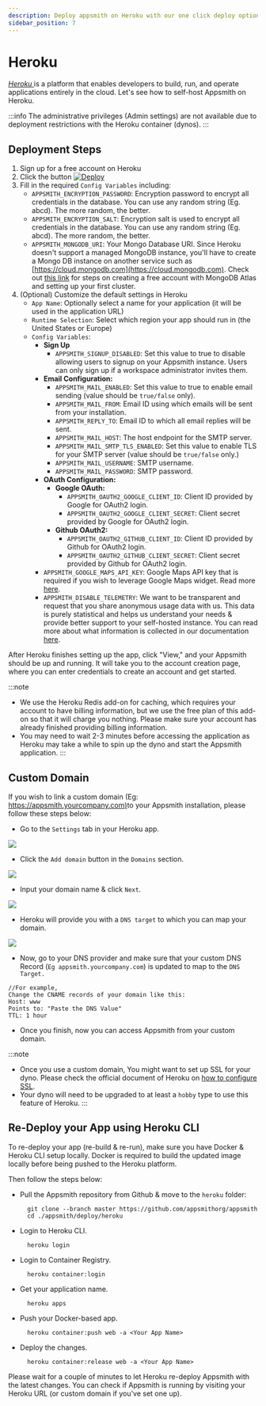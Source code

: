 ```yaml
---
description: Deploy appsmith on Heroku with our one click deploy option
sidebar_position: 7
---
```


# Heroku

[_Heroku_ ](https://www.heroku.com/)is a platform that enables developers to build, run, and operate applications entirely in the cloud. Let's see how to self-host Appsmith on Heroku.

<VideoEmbed host="youtube" videoId="Bclt_VmDMpo" /> 

:::info
The administrative privileges (Admin settings) are not available due to deployment restrictions with the Heroku container (dynos).
:::

## Deployment Steps

1. Sign up for a free account on Heroku
2. Click the button [![Deploy](https://www.herokucdn.com/deploy/button.svg)](https://heroku.com/deploy?template=https://github.com/appsmithorg/appsmith/tree/master)
3. Fill in the required `Config Variables` including:
   * `APPSMITH_ENCRYPTION_PASSWORD`: Encryption password to encrypt all credentials in the database. You can use any random string (Eg. abcd). The more random, the better.
   * `APPSMITH_ENCRYPTION_SALT`: Encryption salt is used to encrypt all credentials in the database. You can use any random string (Eg. abcd). The more random, the better.
   * `APPSMITH_MONGODB_URI`: Your Mongo Database URI. Since Heroku doesn't support a managed MongoDB instance, you'll have to create a Mongo DB instance on another service such as [https://cloud.mongodb.com](https://cloud.mongodb.com). Check out [this link](https://docs.atlas.mongodb.com/getting-started/) for steps on creating a free account with MongoDB Atlas and setting up your first cluster.
4. (Optional) Customize the default settings in Heroku
   * `App Name`: Optionally select a name for your application (it will be used in the application URL)
   * `Runtime Selection`: Select which region your app should run in (the United States or Europe)
   * `Config Variables`:
     * **Sign Up**
       * `APPSMITH_SIGNUP_DISABLED`: Set this value to true to disable allowing users to signup on your Appsmith instance. Users can only sign up if a workspace administrator invites them.
     * **Email Configuration:**
       * `APPSMITH_MAIL_ENABLED`: Set this value to true to enable email sending (value should be `true/false` only).
       * `APPSMITH_MAIL_FROM`: Email ID using which emails will be sent from your installation.
       * `APPSMITH_REPLY_TO`: Email ID to which all email replies will be sent.
       * `APPSMITH_MAIL_HOST`: The host endpoint for the SMTP server.
       * `APPSMITH_MAIL_SMTP_TLS_ENABLED`: Set this value to enable TLS for your SMTP server (value should be `true/false` only.)
       * `APPSMITH_MAIL_USERNAME`: SMTP username.
       * `APPSMITH_MAIL_PASSWORD`: SMTP password.
     * **OAuth Configuration:**
       * **Google OAuth:**
         * `APPSMITH_OAUTH2_GOOGLE_CLIENT_ID`: Client ID provided by Google for OAuth2 login.
         * `APPSMITH_OAUTH2_GOOGLE_CLIENT_SECRET`: Client secret provided by Google for OAuth2 login.
       * **Github OAuth2:**
         * `APPSMITH_OAUTH2_GITHUB_CLIENT_ID`: Client ID provided by Github for OAuth2 login.
         * `APPSMITH_OAUTH2_GITHUB_CLIENT_SECRET`: Client secret provided by Github for OAuth2 login.
     * `APPSMITH_GOOGLE_MAPS_API_KEY`: Google Maps API key that is required if you wish to leverage Google Maps widget. Read more [here](./../instance-configuration/google-maps.md).
     * `APPSMITH_DISABLE_TELEMETRY`: We want to be transparent and request that you share anonymous usage data with us. This data is purely statistical and helps us understand your needs & provide better support to your self-hosted instance. You can read more about what information is collected in our documentation [here](./../../../product/telemetry.md).

After Heroku finishes setting up the app, click "View," and your Appsmith should be up and running. It will take you to the account creation page, where you can enter credentials to create an account and get started.

:::note
* We use the Heroku Redis add-on for caching, which requires your account to have billing information, but we use the free plan of this add-on so that it will charge you nothing. Please make sure your account has already finished providing billing information.
* You may need to wait 2-3 minutes before accessing the application as Heroku may take a while to spin up the dyno and start the Appsmith application.
:::

## Custom Domain

If you wish to link a custom domain (Eg: [https://appsmith.yourcompany.com)](https://appsmith.yourcompany.com)to your Appsmith installation, please follow these steps below:

* Go to the `Settings` tab in your Heroku app.

![](/img/heroku-app-settings.png)

* Click the `Add domain` button in the `Domains` section.

![](/img/heroku-add-domain-button.png)

* Input your domain name & click `Next`.

![](/img/kerolkuss.PNG)

* Heroku will provide you with a `DNS target` to which you can map your domain.

![](</img/spaces\_-Lzuzdhj8LjrQPaeyCxr-3757176148\_uploads\_git-blob-c050be55c7e166092b49c238dba5d9202c550d90\_heroku-finish_(1)_(1).png>)

* Now, go to your DNS provider and make sure that your custom DNS Record (`Eg appsmith.yourcompany.com`) is updated to map to the `DNS Target.`

```
//For example,
Change the CNAME records of your domain like this:
Host: www
Points to: "Paste the DNS Value"
TTL: 1 hour
```

* Once you finish, now you can access Appsmith from your custom domain.

:::note
* Once you use a custom domain, You might want to set up SSL for your dyno. Please check the official document of Heroku on [how to configure SSL](https://devcenter.heroku.com/articles/ssl).
* Your dyno will need to be upgraded to at least a `hobby` type to use this feature of Heroku.
:::

## Re-Deploy your App using Heroku CLI

To re-deploy your app (re-build & re-run), make sure you have Docker & Heroku CLI setup locally. Docker is required to build the updated image locally before being pushed to the Heroku platform.

Then follow the steps below:

*   Pull the Appsmith repository from Github & move to the `heroku` folder:

    ```
      git clone --branch master https://github.com/appsmithorg/appsmith
      cd ./appsmith/deploy/heroku
    ```
*   Login to Heroku CLI.

    ```
      heroku login
    ```
*   Login to Container Registry.

    ```
      heroku container:login
    ```
*   Get your application name.

    ```
      heroku apps
    ```
*   Push your Docker-based app.

    ```
      heroku container:push web -a <Your App Name>
    ```
*   Deploy the changes.

    ```
      heroku container:release web -a <Your App Name>
    ```

Please wait for a couple of minutes to let Heroku re-deploy Appsmith with the latest changes. You can check if Appsmith is running by visiting your Heroku URL (or custom domain if you've set one up).

